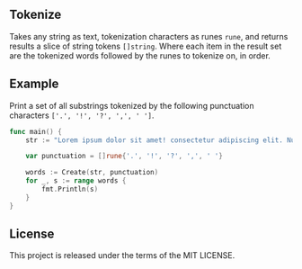 ## Tokenize

Takes any string as text, tokenization characters as runes `rune`, and returns results a slice of string tokens `[]string`. Where each item in the result set are the tokenized words followed by the runes to tokenize on, in order.

## Example
Print a set of all substrings tokenized by the following punctuation characters `['.', '!', '?', ',', ' ']`.

```go
func main() {
	str := "Lorem ipsum dolor sit amet! consectetur adipiscing elit. Nunc viverra, quam sit amet varius accumsan, augue mi viverra lacus, sed hendrerit justo magna eu augue. Aliquam in pretium justo. Nulla pulvinar tempus tempus. Nulla luctus lacus sed gravida congue. Aliquam a est magna. Nullam condimentum dui ut tortor placerat accumsan. Nullam eu ligula ante. Quisque finibus est eu lorem gravida, sit amet hendrerit metus pellentesque. Fusce vitae arcu sem."

	var punctuation = []rune{'.', '!', '?', ',', ' '}

	words := Create(str, punctuation)
	for _, s := range words {
		fmt.Println(s)
	}
}
```

## License
This project is released under the terms of the MIT LICENSE.
